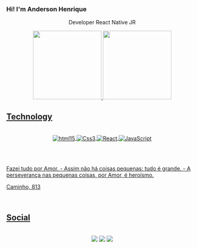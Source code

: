### Hi! I'm Anderson Henrique

<p align="center"> Developer React Native JR </p>


<div align="center">
  <a href="https://github.com/andersonhcc">
  <img height="180em" src="https://github-readme-stats.vercel.app/api?username=andersonhcc&show_icons=true&theme=tokyonight&include_all_commits=true&count_private=true"/>
  <img height="180em" src="https://github-readme-stats.vercel.app/api/top-langs/?username=andersonhcc&layout=compact&langs_count=7&theme=tokyonight"/>
</div>




## Technology
<div style="display: inline_block" align="center"><br/>
<img align ="center" alt="html15" src="https://img.shields.io/badge/HTML5-E34F26?style=for-the-badge&logo=html5&logoColor=white"/>

<img align ="center" alt="Css3" src="https://img.shields.io/badge/CSS3-1572B6?style=for-the-badge&logo=css3&logoColor=white"/>

<img align ="center" alt="React" src="https://img.shields.io/badge/React-20232A?style=for-the-badge&logo=react&logoColor=61DAFB"/>


<img align ="center" alt="JavaScript" src="https://img.shields.io/badge/JavaScript-323330?style=for-the-badge&logo=javascript&logoColor=F7DF1E"/>

</div>



<br/> <br/>



Fazei tudo por Amor. - Assim não há coisas pequenas: tudo é grande. - A perseverança nas pequenas coisas, por Amor, é heroísmo.

Caminho, 813

<br/>

## Social

<div align="center"> <br>
<a href="https://www.instagram.com/andersonhcc/" target="_blank"><img src="https://img.shields.io/badge/-Instagram-%23E4405F?style=for-the-badge&logo=instagram&logoColor=white" target="_blank"></a>
 <a href="https://www.linkedin.com/in/anderson-henrique-28b75923b/" target="_blank"><img src="https://img.shields.io/badge/-LinkedIn-%230077B5?style=for-the-badge&logo=linkedin&logoColor=white" target="_blank"></a> 
<a href="mailto:programadorandersonh@gmail.com"><img src="https://img.shields.io/badge/-Gmail-%23333?style=for-the-badge&logo=gmail&logoColor=white" target="_blank"></a>

</div>
